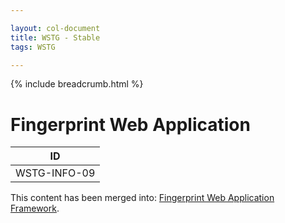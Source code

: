 ```yaml
---

layout: col-document
title: WSTG - Stable
tags: WSTG

---
```


{% include breadcrumb.html %}
# Fingerprint Web Application

|ID          |
|------------|
|WSTG-INFO-09|

This content has been merged into: [Fingerprint Web Application Framework](08-Fingerprint_Web_Application_Framework.md).
